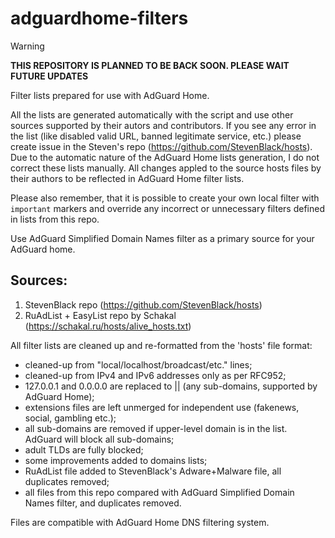 # adguardhome-filters

> [!WARNING]
> **THIS REPOSITORY IS PLANNED TO BE BACK SOON. PLEASE WAIT FUTURE UPDATES**

Filter lists prepared for use with AdGuard Home.

All the lists are generated automatically with the script and use other sources supported by their autors and contributors.
If you see any error in the list (like disabled valid URL, banned legitimate service, etc.) please create issue in the Steven's repo (https://github.com/StevenBlack/hosts). Due to the automatic nature of the AdGuard Home lists generation, I do not correct these lists manually. All changes appled to the source hosts files by their authors to be reflected in AdGuard Home filter lists.

Please also remember, that it is possible to create your own local filter with `important` markers and override any incorrect or unnecessary filters defined in lists from this repo.

Use AdGuard Simplified Domain Names filter as a primary source for your AdGuard home.

## Sources:

   1.  StevenBlack repo (https://github.com/StevenBlack/hosts)
   2.  RuAdList + EasyList repo by Schakal (https://schakal.ru/hosts/alive_hosts.txt)

All filter lists are cleaned up and re-formatted from the 'hosts' file format:
   *  cleaned-up from "local/localhost/broadcast/etc." lines;
   *  cleaned-up from IPv4 and IPv6 addresses only as per RFC952;
   *  127.0.0.1 and 0.0.0.0 are replaced to || (any sub-domains, supported by AdGuard Home);
   *  extensions files are left unmerged for independent use (fakenews, social, gambling etc.);
   *  all sub-domains are removed if upper-level domain is in the list. AdGuard will block all sub-domains;
   *  adult TLDs are fully blocked;
   *  some improvements added to domains lists;
   *  RuAdList file added to StevenBlack's Adware+Malware file, all duplicates removed;
   *  all files from this repo compared with AdGuard Simplified Domain Names filter, and duplicates removed.

Files are compatible with AdGuard Home DNS filtering system.
